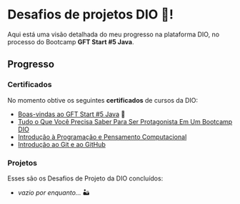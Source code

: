 # Desafios de projetos DIO 👻!

Aqui está uma visão detalhada do meu progresso na plataforma DIO, no processo do Bootcamp **GFT Start #5 Java**.

## Progresso

### Certificados

No momento obtive os seguintes **certificados** de cursos da DIO:

- [Boas-vindas ao GFT Start #5 Java](https://www.dio.me/certificate/9FB26547/share/) 🙂
- [Tudo o Que Você Precisa Saber Para Ser Protagonista Em Um Bootcamp DIO](https://www.dio.me/certificate/CFACDABC/share/)
- [Introdução à Programação e Pensamento Computacional](https://www.dio.me/certificate/2254623E/share/)
- [Introdução ao Git e ao GitHub](https://www.dio.me/certificate/C196F632/share/)

### Projetos 

Esses são os Desafios de Projeto da DIO concluídos:

- *vazio por enquanto...* 🏜️

 

